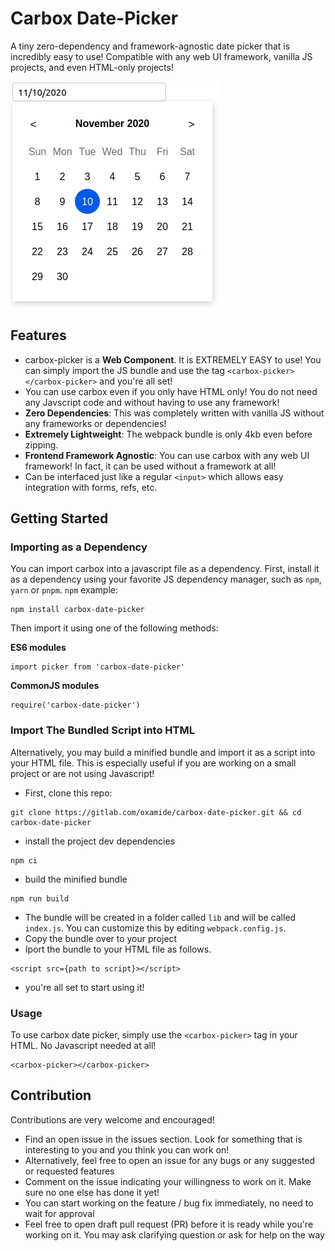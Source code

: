 # Carbox Date-Picker
A tiny zero-dependency and framework-agnostic date picker that is incredibly easy to use! Compatible with any web UI framework, vanilla JS projects, and even HTML-only projects!

![screenshot](screenshot.png)

## Features

- carbox-picker is a **Web Component**. It is EXTREMELY EASY to use! You can simply import the JS bundle and use the tag `<carbox-picker></carbox-picker>` and you're all set!
- You can use carbox even if you only have HTML only! You do not need any Javscript code and without having to use any framework!
- **Zero Dependencies**: This was completely written with vanilla JS without any frameworks or dependencies!
- **Extremely Lightweight**: The webpack bundle is only 4kb even before zipping.
- **Frontend Framework Agnostic**: You can use carbox with any web UI framework! In fact, it can be used without a framework at all!
- Can be interfaced just like a regular `<input>` which allows easy integration with forms, refs, etc.

## Getting Started
### Importing as a Dependency

You can import carbox into a javascript file as a dependency. First, install it as a dependency using your favorite JS dependency manager, such as `npm`, `yarn` or `pnpm`. `npm` example:
```
npm install carbox-date-picker
```

Then import it using one of the following methods:

**ES6 modules**
```
import picker from 'carbox-date-picker'
```
**CommonJS modules**
```
require('carbox-date-picker')
```

### Import The Bundled Script into HTML
Alternatively, you may build a minified bundle and import it as a script into your HTML file. This is especially useful if you are working on a small project or are not using Javascript!

- First, clone this repo:
```
git clone https://gitlab.com/oxamide/carbox-date-picker.git && cd carbox-date-picker
```
- install the project dev dependencies
```
npm ci
```
- build the minified bundle
```
npm run build
```
- The bundle will be created in a folder called `lib` and will be called `index.js`. You can customize this by editing `webpack.config.js`.
- Copy the bundle over to your project
- Iport the bundle to your HTML file as follows.
```
<script src={path to script}></script>
```
- you're all set to start using it!


### Usage
To use carbox date picker, simply use the `<carbox-picker>` tag in your HTML. No Javascript needed at all!
```
<carbox-picker></carbox-picker>
```

## Contribution
Contributions are very welcome and encouraged!

- Find an open issue in the issues section. Look for something that is interesting to you and you think you can work on!
- Alternatively, feel free to open an issue for any bugs or any suggested or requested features
- Comment on the issue indicating your willingness to work on it. Make sure no one else has done it yet!
- You can start working on the feature / bug fix immediately, no need to wait for approval
- Feel free to open draft pull request (PR) before it is ready while you're working on it. You may ask clarifying question or ask for help on the way
